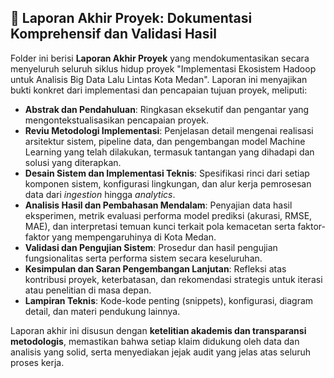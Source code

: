## 📂 Laporan Akhir Proyek: Dokumentasi Komprehensif dan Validasi Hasil

Folder ini berisi **Laporan Akhir Proyek** yang mendokumentasikan secara menyeluruh seluruh siklus hidup proyek "Implementasi Ekosistem Hadoop untuk Analisis Big Data Lalu Lintas Kota Medan". Laporan ini menyajikan bukti konkret dari implementasi dan pencapaian tujuan proyek, meliputi:

* **Abstrak dan Pendahuluan**: Ringkasan eksekutif dan pengantar yang mengontekstualisasikan pencapaian proyek.
* **Reviu Metodologi Implementasi**: Penjelasan detail mengenai realisasi arsitektur sistem, pipeline data, dan pengembangan model Machine Learning yang telah dilakukan, termasuk tantangan yang dihadapi dan solusi yang diterapkan.
* **Desain Sistem dan Implementasi Teknis**: Spesifikasi rinci dari setiap komponen sistem, konfigurasi lingkungan, dan alur kerja pemrosesan data dari *ingestion* hingga *analytics*.
* **Analisis Hasil dan Pembahasan Mendalam**: Penyajian data hasil eksperimen, metrik evaluasi performa model prediksi (akurasi, RMSE, MAE), dan interpretasi temuan kunci terkait pola kemacetan serta faktor-faktor yang mempengaruhinya di Kota Medan.
* **Validasi dan Pengujian Sistem**: Prosedur dan hasil pengujian fungsionalitas serta performa sistem secara keseluruhan.
* **Kesimpulan dan Saran Pengembangan Lanjutan**: Refleksi atas kontribusi proyek, keterbatasan, dan rekomendasi strategis untuk iterasi atau penelitian di masa depan.
* **Lampiran Teknis**: Kode-kode penting (snippets), konfigurasi, diagram detail, dan materi pendukung lainnya.

Laporan akhir ini disusun dengan **ketelitian akademis dan transparansi metodologis**, memastikan bahwa setiap klaim didukung oleh data dan analisis yang solid, serta menyediakan jejak audit yang jelas atas seluruh proses kerja.